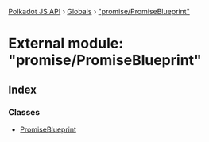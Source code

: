 [Polkadot JS API](../README.md) › [Globals](../globals.md) › ["promise/PromiseBlueprint"](_promise_promiseblueprint_.md)

# External module: "promise/PromiseBlueprint"

## Index

### Classes

* [PromiseBlueprint](../classes/_promise_promiseblueprint_.promiseblueprint.md)

